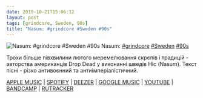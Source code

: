 ```yaml
---
date: 2019-10-21T15:06:12
layout: post
tags: [grindcore, Sweden, 90s]
title: "Nasum: #grindcore #Sweden #90s"
---
```

![Nasum: #grindcore #Sweden #90s](https://res.cloudinary.com/vast-space-unexplored/image/upload/photos/photo_784_21-10-2019_15-06-12.jpg)
Nasum: [#grindcore](/tags/#grindcore) [#Sweden](/tags/#Sweden) [#90s](/tags/#90s)

Трохи більше півхвилини лютого меремелювання скрєпів і традицій - авторства американців Drop Dead у виконанні шведів Ніс (Nasum). Текст пісні - різко антивоєнний та антиімперіалістичний.

[APPLE MUSIC](https://music.apple.com/lu/album/grind-finale/120316276) \| [SPOTIFY](https://open.spotify.com/album/4WP5PYC8feRUh5Wyu703ep) \| [DEEZER](https://www.deezer.com/album/1004095?utm_source=deezer&amp;utm_content=album-1004095&amp;utm_term=1601611822_1571659412&amp;utm_medium=web) \| [GOOGLE MUSIC](https://play.google.com/music/m/Bfvgi4hckp7f2f5wkriu62hhwta?t=Grind_Finale_-_Nasum) \| [YOUTUBE](https://www.youtube.com/playlist?list=PL16A083AE28C43801) \| [BANDCAMP](https://nasum.bandcamp.com/album/grind-finale) \| [RUTRACKER](https://rutracker.org/forum/viewtopic.php?t=3566713)